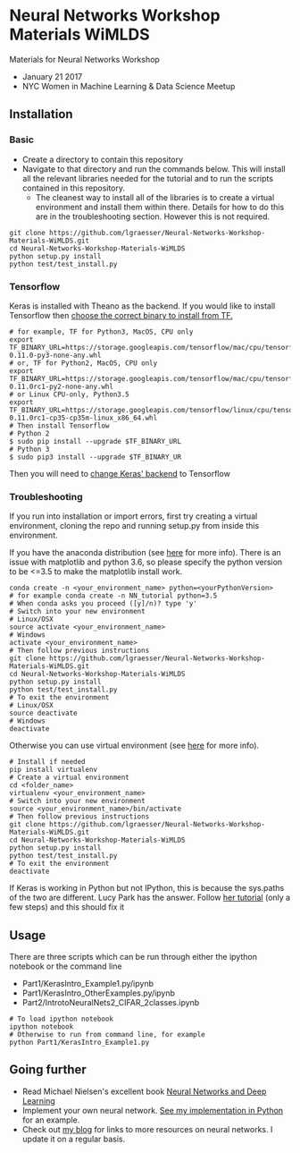 # Neural Networks Workshop Materials WiMLDS

Materials for Neural Networks Workshop
* January 21 2017
* NYC Women in Machine Learning &amp; Data Science Meetup

## Installation

### Basic

* Create a directory to contain this repository
* Navigate to that directory and run the commands below. This will install all the relevant libraries needed for the tutorial and to run the scripts contained in this repository. 
	* The cleanest way to install all of the libraries is to create a virtual environment and install them within there. Details for how to do this are in the troubleshooting section. However this is not required.

```shell
git clone https://github.com/lgraesser/Neural-Networks-Workshop-Materials-WiMLDS.git
cd Neural-Networks-Workshop-Materials-WiMLDS
python setup.py install
python test/test_install.py
```

### Tensorflow

Keras is installed with Theano as the backend. If you would like to install Tensorflow then [choose the correct binary to install from TF.](https://www.tensorflow.org/versions/r0.11/get_started/os_setup.html#pip-installation)

```shell
# for example, TF for Python3, MacOS, CPU only
export TF_BINARY_URL=https://storage.googleapis.com/tensorflow/mac/cpu/tensorflow-0.11.0-py3-none-any.whl
# or, TF for Python2, MacOS, CPU only
export TF_BINARY_URL=https://storage.googleapis.com/tensorflow/mac/cpu/tensorflow-0.11.0rc1-py2-none-any.whl
# or Linux CPU-only, Python3.5
export TF_BINARY_URL=https://storage.googleapis.com/tensorflow/linux/cpu/tensorflow-0.11.0rc1-cp35-cp35m-linux_x86_64.whl
# Then install Tensorflow
# Python 2
$ sudo pip install --upgrade $TF_BINARY_URL
# Python 3
$ sudo pip3 install --upgrade $TF_BINARY_UR
```
Then you will need to [change Keras' backend](https://keras.io/backend/) to Tensorflow

### Troubleshooting

If you run into installation or import errors, first try creating a virtual environment, cloning the repo and running setup.py from inside this environment. 

If you have the anaconda distribution (see [here](http://conda.pydata.org/docs/using/envs.html) for more info). There is an issue with matplotlib and python 3.6, so please specify the python version to be <=3.5 to make the matplotlib install work.

```shell
conda create -n <your_environment_name> python=<yourPythonVersion>
# for example conda create -n NN_tutorial python=3.5
# When conda asks you proceed ([y]/n)? type 'y'
# Switch into your new environment
# Linux/OSX
source activate <your_environment_name>
# Windows
activate <your_environment_name>
# Then follow previous instructions
git clone https://github.com/lgraesser/Neural-Networks-Workshop-Materials-WiMLDS.git
cd Neural-Networks-Workshop-Materials-WiMLDS
python setup.py install
python test/test_install.py
# To exit the environment
# Linux/OSX
source deactivate
# Windows
deactivate
```

Otherwise you can use virtual environment (see [here](http://docs.python-guide.org/en/latest/dev/virtualenvs/) for more info).

```shell
# Install if needed
pip install virtualenv
# Create a virtual environment
cd <folder_name>
virtualenv <your_environment_name>
# Switch into your new environment
source <your_environment_name>/bin/activate
# Then follow previous instructions
git clone https://github.com/lgraesser/Neural-Networks-Workshop-Materials-WiMLDS.git
cd Neural-Networks-Workshop-Materials-WiMLDS
python setup.py install
python test/test_install.py
# To exit the environment
deactivate
```

If Keras is working in Python but not IPython, this is because the sys.paths of the two are different. Lucy Park has the answer. Follow [her tutorial](https://www.lucypark.kr/blog/2013/02/10/when-python-imports-and-ipython-does-not/) (only a few steps) and this should fix it

## Usage

There are three scripts which can be run through either the ipython notebook or the command line
* Part1/KerasIntro_Example1.py/ipynb
* Part1/KerasIntro_OtherExamples.py/ipynb
* Part2/IntrotoNeuralNets2_CIFAR_2classes.ipynb

```shell
# To load ipython notebook
ipython notebook
# Otherwise to run from command line, for example
python Part1/KerasIntro_Example1.py
```

## Going further

* Read Michael Nielsen's excellent book [Neural Networks and Deep Learning](http://neuralnetworksanddeeplearning.com/)
* Implement your own neural network. [See my implementation in Python](https://github.com/lgraesser/NeuralNetwork) for an example.
* Check out [my blog](https://learningmachinelearning.org/) for links to more resources on neural networks. I update it on a regular basis.
